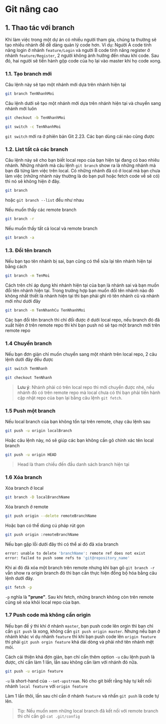# Git nâng cao

## 1. Thao tác với branch
Khi làm việc trong một dự án có nhiều người tham gia, chúng ta thường sẽ tạo nhiều nhánh để dễ dàng quản lý code hơn. Ví dụ: Người A code tính năng login ở nhánh `feature/Login` và người B code tính năng register ở nhánh `feature/Register`, 2 người không ảnh hưởng đến nhau khi code. Sau đó, hai người sẽ tiến hành gộp code của họ lại vào master khi họ code xong.
### 1.1. Tạo branch mới
Câu lệnh này sẽ tạo một nhánh mới dựa trên nhánh hiện tại
```bash
git branch TenNhanhMoi
```
Câu lệnh dưới sẽ tạo một nhánh mới dựa trên nhánh hiện tại và chuyển sang nhánh mới luôn
```bash
git checkout -b TenNhanhMoi
```

```bash
git switch -c TenNhanhMoi
```
`git switch` mới ra ở phiên bản Git 2.23. Các bạn dùng cái nào cũng được
### 1.2. List tất cả các branch
Câu lệnh này sẽ cho bạn biết local repo của bạn hiện tại đang có bao nhiêu nhánh. Những nhánh mà câu lệnh `git branch` show ra là những nhánh mà bạn đã từng làm việc trên local. Có những nhánh đã có ở local mà bạn chưa làm việc (những nhánh này thường là do bạn pull hoặc fetch code về sẽ có) thì nó sẽ không hiện ở đây.

```bash
git branch
```

hoặc `git branch --list` đều như nhau

Nếu muốn thấy các remote branch

```bash
git branch -r
```

Nếu muốn thấy tất cả local và remote branch

```bash
git branch -a
```

### 1.3. Đổi tên branch

Nếu bạn tạo tên nhánh bị sai, bạn cũng có thể sửa lại tên nhánh hiện tại bằng cách

```bash
git branch -m TenMoi
```

Cách trên chỉ áp dụng khi nhánh hiện tại của bạn là nhánh sai và bạn muốn đổi tên nhánh hiện tại. Trong trường hợp bạn muốn đổi tên nhánh nào đó không nhất thiết là nhánh hiện tại thì bạn phải ghi rõ tên nhánh cũ và nhánh mới như dưới đây

```bash
git branch -m TenNhanhCu TenNhanhMoi
```

Các bạn đổi tên branch thì chỉ đổi được ở dưới local repo, nếu branch đó đã xuất hiện ở trên remote repo thì khi bạn push nó sẽ tạo một branch mới trên remote repo

### 1.4 Chuyển branch

Nếu bạn đơn giản chỉ muốn chuyển sang một nhánh trên local repo, 2 câu lệnh dưới đây đều được

```bash
git switch TenNhanh
```

```bash
git checkout TenNhanh
```

> **Lưu ý**: Nhánh phải có trên local repo thì mới chuyển được nhé, nếu nhánh đó có trên remote repo mà local chưa có thì bạn phải tiến hành cập nhật repo của bạn lại bằng câu lệnh `git fetch`.

### 1.5 Push một branch

Nếu local branch của bạn không tồn tại trên remote, chạy câu lệnh sau

```bash
git push -u origin localBranch
```

Hoặc câu lệnh này, nó sẽ giúp các bạn không cần gõ chính xác tên local branch

```bash
git push -u origin HEAD
```

> Head là tham chiếu đến đầu danh sách branch hiện tại

### 1.6 Xóa branch

Xóa branch ở local

```bash
git branch -D localBranchName
```

Xóa branch ở remote

```bash
git push origin --delete remoteBranchName
```

Hoặc bạn có thể dùng cú pháp rút gọn

```bash
git push origin :remoteBranchName
```

Nếu bạn gặp lỗi dưới đây thì có thể ai đó đã xóa branch

```bash
error: unable to delete 'branchName': remote ref does not exist
error: failed to push some refs to 'git@repository_name'
```

Khi ai đó đã xóa một branch trên remote nhưng khi bạn gõ `git branch -r` vẫn show ra origin branch đó thì bạn cần thực hiện đồng bộ hóa bằng câu lệnh dưới đây.

```bash
git fetch -p
```

`-p` nghĩa là **"prune"**. Sau khi fetch, những branch không còn trên remote cũng sẽ xóa khỏi local repo của bạn.

### 1.7 Push code mà không cần origin
Nếu bạn để ý thì khi ở nhánh `master`, bạn push code lên orgin thì bạn chỉ cần `git push` là xong, không cần `git push origin master`. Nhưng nếu bạn ở nhánh khác ví dụ nhánh `feature` thì khi bạn push code lên `origin feature` thì phải `git push orgin feature` khá dài dòng và phải nhớ tên nhánh mệt mỏi.

Cách cải thiện khá đơn giản, bạn chỉ cần thêm option `-u` câu lệnh push là được, chỉ cần làm 1 lần, lần sau không cần làm với nhánh đó nữa.

```bash
git push -u origin feature
```

`-u` là short-hand của `--set-upstream`. Nó cho git biết rằng hãy tự kết nối nhánh `local feature` với `origin feature`

Làm 1 lần thôi, lần sau chỉ cần ở nhánh `feature` và nhấn `git push` là code tự lên.

> Tip: Nếu muốn xem những local branch đã kết nối với remote branch thì chỉ cần gõ `cat .git/config`